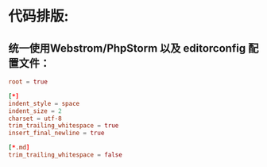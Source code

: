 # 代码排版:

## 统一使用Webstrom/PhpStorm 以及 editorconfig 配置文件：
```conf
root = true

[*]
indent_style = space
indent_size = 2
charset = utf-8
trim_trailing_whitespace = true
insert_final_newline = true

[*.md]
trim_trailing_whitespace = false
```
